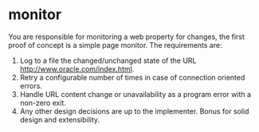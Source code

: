 # monitor
You are responsible for monitoring a web property for changes, the first proof of concept is a simple page monitor.  The requirements are:
1) Log to a file the changed/unchanged state of the URL http://www.oracle.com/index.html.
2) Retry a configurable number of times in case of connection oriented errors.
3) Handle URL content change or unavailability as a program error with a non-zero exit.
4) Any other design decisions are up to the implementer.  Bonus for solid design and extensibility.
